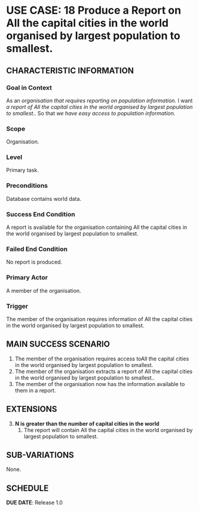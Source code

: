 # USE CASE: 18 Produce a Report on All the capital cities in the world organised by largest population to smallest.

## CHARACTERISTIC INFORMATION

### Goal in Context

As an *organisation that requires reporting on population information.*
I want *a report of All the capital cities in the world organised by largest population to smallest..*
So that *we have easy access to population information.*

### Scope

Organisation.

### Level

Primary task.

### Preconditions

Database contains world data.

### Success End Condition

A report is available for the organisation containing All the capital cities in the world organised by largest population to smallest.

### Failed End Condition

No report is produced.

### Primary Actor

A member of the organisation.

### Trigger

The member of the organisation requires information of All the capital cities in the world organised by largest population to smallest.

## MAIN SUCCESS SCENARIO

1. The member of the organisation requires access toAll the capital cities in the world organised by largest population to smallest.
2. The member of the organisation extracts a report of All the capital cities in the world organised by largest population to smallest..
3. The member of the organisation now has the information available to them in a report.

## EXTENSIONS

3. **N is greater than the number of capital cities in the world**
    1. The report will contain All the capital cities in the world organised by largest population to smallest.

## SUB-VARIATIONS

None.

## SCHEDULE

**DUE DATE**: Release 1.0
